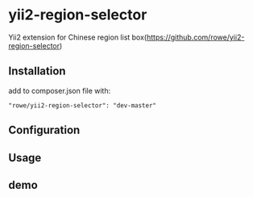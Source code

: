 # yii2-region-selector
Yii2 extension for Chinese region list box(https://github.com/rowe/yii2-region-selector)

## Installation

add to composer.json file with:

```
"rowe/yii2-region-selector": "dev-master"
```

## Configuration


## Usage


## demo


